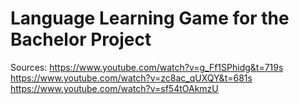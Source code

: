 # Language Learning Game for the Bachelor Project 
Sources: 
https://www.youtube.com/watch?v=g_Ff1SPhidg&t=719s
https://www.youtube.com/watch?v=zc8ac_qUXQY&t=681s
https://www.youtube.com/watch?v=sf54tOAkmzU
